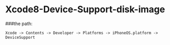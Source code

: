 # Xcode8-Device-Support-disk-image

###the path:

`Xcode -> Contents -> Developer -> Platforms -> iPhoneOS.platform -> DeviceSupport`
